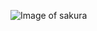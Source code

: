![Image of sakura](https://www.jardineriaon.com/wp-content/uploads/2019/01/flor-de-sakura-1-1024x682.jpg.webp)
